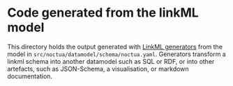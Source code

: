 # Code generated from the linkML model

This directory holds the output generated with [LinkML generators](https://linkml.io/linkml/generators/index.html)
from the model in `src/noctua/datamodel/schema/noctua.yaml`.
Generators transform a linkml schema into another datamodel such as SQL or RDF, or into other artefacts,
such as JSON-Schema, a visualisation, or markdown documentation.
